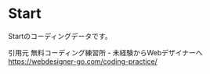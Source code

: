# Start
Startのコーディングデータです。

引用元
無料コーディング練習所 - 未経験からWebデザイナーへ
https://webdesigner-go.com/coding-practice/
